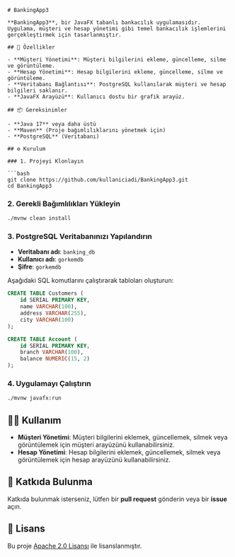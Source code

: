 ```
# BankingApp3

**BankingApp3**, bir JavaFX tabanlı bankacılık uygulamasıdır. Uygulama, müşteri ve hesap yönetimi gibi temel bankacılık işlemlerini gerçekleştirmek için tasarlanmıştır.

## 🚀 Özellikler

- **Müşteri Yönetimi**: Müşteri bilgilerini ekleme, güncelleme, silme ve görüntüleme.
- **Hesap Yönetimi**: Hesap bilgilerini ekleme, güncelleme, silme ve görüntüleme.
- **Veritabanı Bağlantısı**: PostgreSQL kullanılarak müşteri ve hesap bilgileri saklanır.
- **JavaFX Arayüzü**: Kullanıcı dostu bir grafik arayüz.

## 📦 Gereksinimler

- **Java 17** veya daha üstü  
- **Maven** (Proje bağımlılıklarını yönetmek için)  
- **PostgreSQL** (Veritabanı)

## ⚙️ Kurulum

### 1. Projeyi Klonlayın

```bash
git clone https://github.com/kullaniciadi/BankingApp3.git
cd BankingApp3
```

### 2. Gerekli Bağımlılıkları Yükleyin

```bash
./mvnw clean install
```

### 3. PostgreSQL Veritabanınızı Yapılandırın

- **Veritabanı adı**: `banking_db`  
- **Kullanıcı adı**: `gorkemdb`  
- **Şifre**: `gorkemdb`

Aşağıdaki SQL komutlarını çalıştırarak tabloları oluşturun:

```sql
CREATE TABLE Customers (
    id SERIAL PRIMARY KEY,
    name VARCHAR(100),
    address VARCHAR(255),
    city VARCHAR(100)
);

CREATE TABLE Account (
    id SERIAL PRIMARY KEY,
    branch VARCHAR(100),
    balance NUMERIC(15, 2)
);
```

### 4. Uygulamayı Çalıştırın

```bash
./mvnw javafx:run
```

## 🧑‍💼 Kullanım

- **Müşteri Yönetimi**: Müşteri bilgilerini eklemek, güncellemek, silmek veya görüntülemek için müşteri arayüzünü kullanabilirsiniz.  
- **Hesap Yönetimi**: Hesap bilgilerini eklemek, güncellemek, silmek veya görüntülemek için hesap arayüzünü kullanabilirsiniz.

## 🤝 Katkıda Bulunma

Katkıda bulunmak isterseniz, lütfen bir **pull request** gönderin veya bir **issue** açın.

## 📄 Lisans

Bu proje [Apache 2.0 Lisansı](https://www.apache.org/licenses/LICENSE-2.0) ile lisanslanmıştır.
```
